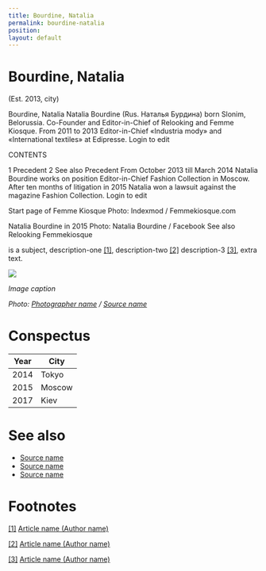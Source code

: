 ```yaml
---
title: Bourdine, Natalia
permalink: bourdine-natalia
position:
layout: default
---
```


# Bourdine, Natalia

(Est. 2013, city)


Bourdine, Natalia
Natalia Bourdine (Rus. Наталья Бурдина) born Slonim, Belorussia. Co-Founder and Editor-in-Chief of Relooking and Femme Kiosque. From 2011 to 2013 Editor-in-Chief  «Industria mody» and «International textiles» at Edipresse. Login to edit

CONTENTS

1 Precedent
2 See also
Precedent
From October 2013 till March 2014  Natalia Bourdine works on position Editor-in-Chief  Fashion Collection in Moscow. After ten months of litigation in 2015 Natalia won a lawsuit against the magazine Fashion Collection. Login to edit



Start page of Femme Kiosque
Photo: Indexmod / Femmekiosque.com

Natalia Bourdine in 2015
Photo: Natalia Bourdine / Facebook
See also
Relooking
Femmekiosque

is a subject, description-one <span id="a1">[\[1\]](#f1)</span>, description-two <span id="a2">[\[2\]](#f2)</span> description-3 <span id="a3">[\[3\]](#f3)</span>, extra text.

![](/images/image-name.jpg)

*Image caption*

*Photo: [Photographer name](http://example.net/) / [Source name](http://example.net/)*

# Conspectus

|Year|City|
|----|---------|
|2014|Tokyo|
|2015|Moscow|
|2017|Kiev|

# See also

- [Source name](http://example.net/)
- [Source name](http://example.net/)
- [Source name](http://example.net/)

# Footnotes

[[1]](#a1) <span id="f1"></span> [Article name (Author name)](http://example.net/article)

[[2]](#a2) <span id="f2"></span> [Article name (Author name)](http://example.net/article)

[[3]](#a3) <span id="f3"></span> [Article name (Author name)](http://example.net/article)
